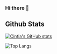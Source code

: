 ### Hi there 👋

<!--
**cintiafdz/cintiafdz** is a ✨ _special_ ✨ repository because its `README.md` (this file) appears on your GitHub profile.

Here are some ideas to get you started:

- 🔭 I’m currently working on ...
- 🌱 I’m currently learning ...
- 👯 I’m looking to collaborate on ...
- 🤔 I’m looking for help with ...
- 💬 Ask me about ...
- 📫 How to reach me: ...
- 😄 Pronouns: ...
- ⚡ Fun fact: ...
-->

## Github Stats


[![Cintia's GitHub stats](https://github-readme-stats.vercel.app/api?username=cintiafdz&show_icons=true&count_private=true&theme=cobalt&hide=prs,issues,contribs)](https://github.com/anuraghazra/github-readme-stats)
  
![Top Langs](https://github-readme-stats.vercel.app/api/top-langs/?username=cintiafdz&layout=compact&title_color=007bff&text_color=e7e7e7&icon_color=007bff&bg_color=171c28)
